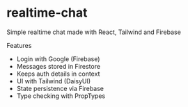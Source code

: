 # realtime-chat
 Simple realtime chat made with React, Tailwind and Firebase

Features
- Login with Google (Firebase)
- Messages stored in Firestore
- Keeps auth details in context
- UI with Tailwind (DaisyUI)
- State persistence via Firebase
- Type checking with PropTypes
